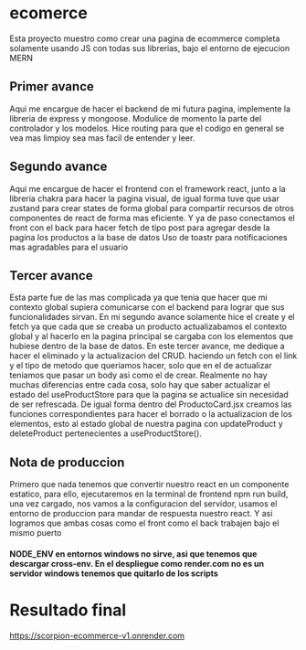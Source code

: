 ﻿# ecomerce
Esta proyecto muestro como crear una pagina de ecommerce completa solamente usando JS con todas sus librerias,
bajo el entorno de ejecucion MERN
## Primer avance
Aqui me encargue de hacer el backend de mi futura pagina, implemente la libreria de express y mongoose. Modulice
de momento la parte del controlador y los modelos. Hice routing para que el codigo en general se vea mas limpioy sea mas facil de entender y leer.

## Segundo avance
Aqui me encargue de hacer el frontend con el framework react, junto a la libreria chakra para hacer la pagina visual, de igual forma tuve que usar zustand para crear states de forma global para compartir recursos de otros componentes de react de forma mas eficiente.
Y ya de paso conectamos el front con el back para hacer fetch de tipo post para agregar desde la pagina los productos a la base de datos
Uso de toastr para notificaciones mas agradables para el usuario

## Tercer avance
Esta parte fue de las mas complicada ya que tenia que hacer que mi contexto global supiera comunicarse con el backend para lograr que sus funcionalidades sirvan.
En mi segundo avance solamente hice el create y el fetch ya que cada que se creaba un producto actualizabamos el contexto global y al hacerlo en la pagina principal se cargaba con los elementos que hubiese dentro de la base de datos. En este tercer avance, me dedique a hacer el eliminado y la actualizacion del CRUD. haciendo un fetch con el link y el tipo de metodo que queriamos hacer, solo que en el de actualizar teniamos que pasar un body asi como el de crear. Realmente no hay muchas diferencias entre cada cosa, solo hay que saber actualizar el estado del useProductStore para que la pagina se actualice sin necesidad de ser refrescada.
De igual forma dentro del ProductoCard.jsx creamos las funciones correspondientes para hacer el borrado o la actualizacion de los elementos, esto al estado global de nuestra pagina con updateProduct y deleteProduct pertenecientes a useProductStore().

## Nota de produccion
Primero que nada tenemos que convertir nuestro react en un componente estatico, para ello, ejecutaremos en la terminal de frontend npm run build, una vez cargado, nos vamos a la configuracion del servidor, usamos el entorno de produccion para mandar de respuesta nuestro react.
Y asi logramos que ambas cosas como el front como el back trabajen bajo el mismo puerto

#### NODE_ENV en entornos windows no sirve, asi que tenemos que descargar cross-env. En el despliegue como render.com no es un servidor windows tenemos que quitarlo de los scripts
# Resultado final
https://scorpion-ecommerce-v1.onrender.com
